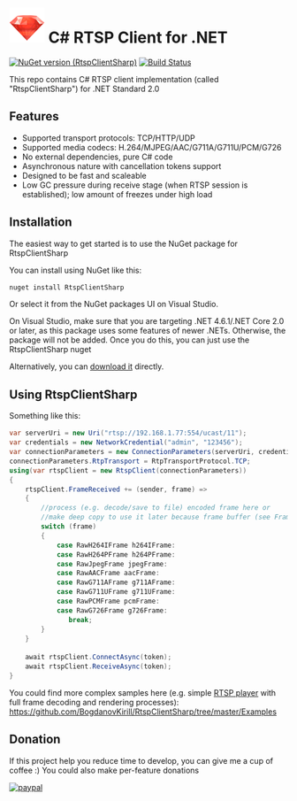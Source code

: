 # ![Logo](Images/package_icon.png) C# RTSP Client for .NET

[![NuGet version (RtspClientSharp)](https://img.shields.io/nuget/v/RtspClientSharp.svg?style=flat-square)](https://www.nuget.org/packages/RtspClientSharp/)
[![Build Status](https://travis-ci.org/BogdanovKirill/RtspClientSharp.svg?branch=master)](https://travis-ci.org/BogdanovKirill/RtspClientSharp.svg?branch=master)

This repo contains C# RTSP client implementation (called "RtspClientSharp") for .NET Standard 2.0
## Features
- Supported transport protocols: TCP/HTTP/UDP
- Supported media codecs: H.264/MJPEG/AAC/G711A/G711U/PCM/G726
- No external dependencies, pure C# code
- Asynchronous nature with cancellation tokens support
- Designed to be fast and scaleable
- Low GC pressure during receive stage (when RTSP session is established); low amount of freezes under high load

## Installation 

The easiest way to get started is to use the NuGet package for 
RtspClientSharp

You can install using NuGet like this:

```cmd
nuget install RtspClientSharp
```

Or select it from the NuGet packages UI on Visual Studio.

On Visual Studio, make sure that you are targeting .NET 4.6.1/.NET Core 2.0 or
later, as this package uses some features of newer .NETs.  Otherwise,
the package will not be added. Once you do this, you can just use the
RtspClientSharp nuget

Alternatively, you can [download it](https://www.nuget.org/packages/RtspClientSharp/) directly.

## Using RtspClientSharp
Something like this:

```csharp
var serverUri = new Uri("rtsp://192.168.1.77:554/ucast/11");
var credentials = new NetworkCredential("admin", "123456");
var connectionParameters = new ConnectionParameters(serverUri, credentials);
connectionParameters.RtpTransport = RtpTransportProtocol.TCP;
using(var rtspClient = new RtspClient(connectionParameters))
{
    rtspClient.FrameReceived += (sender, frame) =>
    {
        //process (e.g. decode/save to file) encoded frame here or 
        //make deep copy to use it later because frame buffer (see FrameSegment property) will be reused by client
        switch (frame)
        {
            case RawH264IFrame h264IFrame:
            case RawH264PFrame h264PFrame:
            case RawJpegFrame jpegFrame:
            case RawAACFrame aacFrame:
            case RawG711AFrame g711AFrame:
            case RawG711UFrame g711UFrame:
            case RawPCMFrame pcmFrame:
            case RawG726Frame g726Frame:
               break;
        }
    }
	
    await rtspClient.ConnectAsync(token);
    await rtspClient.ReceiveAsync(token);
}
```
You could find more complex samples here (e.g. simple [RTSP player](https://github.com/BogdanovKirill/RtspClientSharp/tree/master/Examples/SimpleRtspPlayer) with full frame decoding and rendering processes):
https://github.com/BogdanovKirill/RtspClientSharp/tree/master/Examples

## Donation
If this project help you reduce time to develop, you can give me a cup of coffee :) 
You could also make per-feature donations

[![paypal](https://www.paypalobjects.com/en_US/i/btn/btn_donateCC_LG.gif)](https://www.paypal.com/cgi-bin/webscr?cmd=_donations&business=netkill%40bk%2eru&lc=US&item_name=RtspClientSharp&currency_code=USD&bn=PP%2dDonationsBF%3abtn_donateCC_LG%2egif%3aNonHosted)
